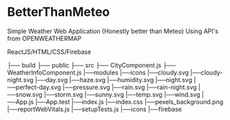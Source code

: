 # BetterThanMeteo
Simple Weather Web Application (Honestly better than Meteo) Using API's from OPENWEATHERMAP

ReactJS/HTML/CSS/Firebase

├── build
├── public
├── src
   ├── CityComponent.js
   ├── WeatherInfoComponent.js
   |──modules
       |──icons
       |──cloudy.svg
       |──cloudy-night.svg
       |──day.svg
       |──haze.svg
       |──humidity.svg
       |──night.svg
       |──perfect-day.svg
       |──pressure.svg
       |──rain.svg
       |──rain-night.svg
       |──snow.svg
       |──storm.svg
       |──sunny.svg
       |──temp.svg
       |──wind.svg
   |──App.js
   |──App.test
   |──index.js
   |──index.css
   |──pexels_background.png
   |──reportWebVitals.js
   |──setupTests.js
        |──icons
|──firebase

